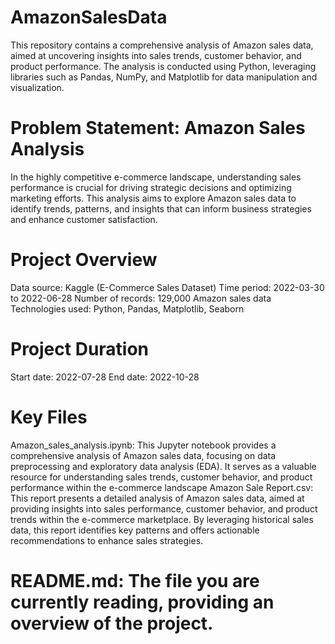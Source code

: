 # AmazonSalesData
This repository contains a comprehensive analysis of Amazon sales data, aimed at uncovering insights into sales trends, customer behavior, and product performance. The analysis is conducted using Python, leveraging libraries such as Pandas, NumPy, and Matplotlib for data manipulation and visualization.

# Problem Statement: Amazon Sales Analysis
In the highly competitive e-commerce landscape, understanding sales performance is crucial for driving strategic decisions and optimizing marketing efforts. This analysis aims to explore Amazon sales data to identify trends, patterns, and insights that can inform business strategies and enhance customer satisfaction.

# Project Overview
Data source: Kaggle (E-Commerce Sales Dataset) 
Time period: 2022-03-30 to 2022-06-28 
Number of records: 129,000 Amazon sales data 
Technologies used: Python, Pandas, Matplotlib, Seaborn

# Project Duration
Start date: 2022-07-28 
End date: 2022-10-28

# Key Files
Amazon_sales_analysis.ipynb: This Jupyter notebook provides a comprehensive analysis of Amazon sales data, focusing on data preprocessing and exploratory data analysis (EDA). It serves as a valuable resource for understanding sales trends, customer behavior, and product performance within the e-commerce landscape
Amazon Sale Report.csv: This report presents a detailed analysis of Amazon sales data, aimed at providing insights into sales performance, customer behavior, and product trends within the e-commerce marketplace. By leveraging historical sales data, this report identifies key patterns and offers actionable recommendations to enhance sales strategies.

# README.md: The file you are currently reading, providing an overview of the project.

